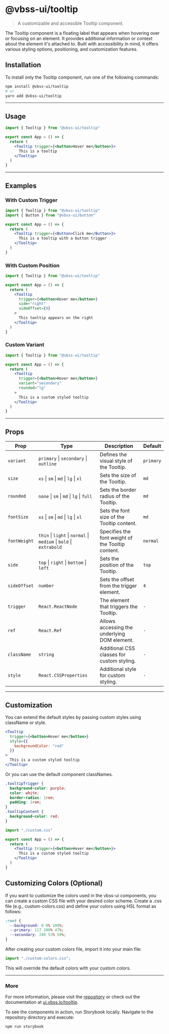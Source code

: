 # @vbss-ui/tooltip

> A customizable and accessible Tooltip component.

The Tooltip component is a floating label that appears when hovering over or focusing on an element. It provides additional information or context about the element it's attached to. Built with accessibility in mind, it offers various styling options, positioning, and customization features.

## **Installation**

To install only the Tooltip component, run one of the following commands:

```bash
npm install @vbss-ui/tooltip
# or
yarn add @vbss-ui/tooltip
```

---

## **Usage**

```jsx
import { Tooltip } from "@vbss-ui/tooltip"

export const App = () => {
  return (
    <Tooltip trigger={<button>Hover me</button>}>
      This is a tooltip
    </Tooltip>
  )
}
```

---

## **Examples**

### With Custom Trigger

```jsx
import { Tooltip } from "@vbss-ui/tooltip"
import { Button } from "@vbss-ui/button"

export const App = () => {
  return (
    <Tooltip trigger={<Button>Click me</Button>}>
      This is a tooltip with a button trigger
    </Tooltip>
  )
}
```

### With Custom Position

```jsx
import { Tooltip } from "@vbss-ui/tooltip"

export const App = () => {
  return (
    <Tooltip
      trigger={<button>Hover me</button>}
      side="right"
      sideOffset={8}
    >
      This tooltip appears on the right
    </Tooltip>
  )
}
```

### Custom Variant

```jsx
import { Tooltip } from "@vbss-ui/tooltip"

export const App = () => {
  return (
    <Tooltip
      trigger={<button>Hover me</button>}
      variant="secondary"
      rounded="lg"
    >
      This is a custom styled tooltip
    </Tooltip>
  )
}
```

---

## **Props**

| Prop         | Type                                                                             | Description                                           | Default   |
|--------------|----------------------------------------------------------------------------------|-------------------------------------------------------|-----------|
| `variant`    | `primary` \| `secondary` \| `outline`                                            | Defines the visual style of the Tooltip.              | `primary` |
| `size`       | `xs` \| `sm` \| `md` \| `lg` \| `xl`                                             | Sets the size of the Tooltip.                         | `md`      |
| `rounded`    | `none` \| `sm` \| `md` \| `lg` \| `full`                                         | Sets the border radius of the Tooltip.                | `md`      |
| `fontSize`   | `xs` \| `sm` \| `md` \| `lg` \| `xl`                                             | Sets the font size of the Tooltip content.            | `md`      |
| `fontWeight` | `thin` \| `light` \| `normal` \| `medium` \| `bold` \| `extrabold`               | Specifies the font weight of the Tooltip content.     | `normal`  |
| `side`       | `top` \| `right` \| `bottom` \| `left`                                           | Sets the position of the Tooltip.                     | `top`     |
| `sideOffset` | `number`                                                                         | Sets the offset from the trigger element.             | `4`       |
| `trigger`    | `React.ReactNode`                                                                | The element that triggers the Tooltip.                | `-`       |
| `ref`        | `React.Ref`                                                                      | Allows accessing the underlying DOM element.          | `-`       |
| `className`  | `string`                                                                         | Additional CSS classes for custom styling.            | `-`       |
| `style`      | `React.CSSProperties`                                                            | Additional style for custom styling.                  | `-`       |

---

## **Customization**

You can extend the default styles by passing custom styles using className or style.

```jsx
<Tooltip
  trigger={<button>Hover me</button>}
  style={{
    backgroundColor: "red"
  }}
>
  This is a custom styled tooltip
</Tooltip>
```

Or you can use the default component classNames.

```css
.tooltipTrigger {
  background-color: purple;
  color: white;
  border-radius: 1rem;
  padding: 1rem;
}
.tooltipContent {
  background-color: red;
}
```

```jsx
import "./custom.css"

export const App = () => {
  return (
    <Tooltip trigger={<button>Hover me</button>}>
      This is a custom styled tooltip
    </Tooltip>
  )
}
```

## **Customizing Colors (Optional)**

If you want to customize the colors used in the vbss-ui components, you can create a custom CSS file with your desired color scheme. Create a .css file (e.g., custom-colors.css) and define your colors using HSL format as follows:

```css
:root {
  --background: 0 0% 100%;
  --primary: 117 100% 47%;
  --secondary: 248 53% 58%;
}
```

After creating your custom colors file, import it into your main file:

```js
import "./custom-colors.css";
```

This will override the default colors with your custom colors.

---

### **More**

For more information, please visit the [repository](https://github.com/vbss-io/vbss-ui) or check out the documentation at [ui.vbss.io/tooltip](https://ui.vbss.io/tooltip).  

To see the components in action, run Storybook locally. Navigate to the repository directory and execute:  

```bash
npm run storybook
```
